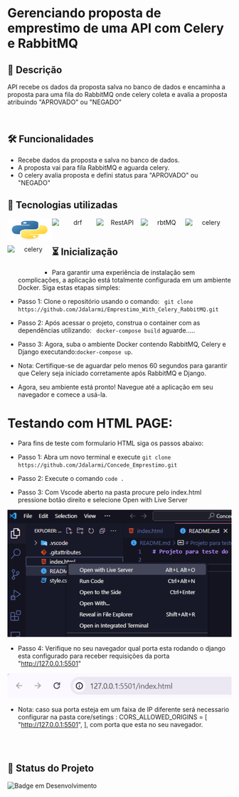 
# Gerenciando proposta de emprestimo de uma API com Celery e RabbitMQ

## 📖  Descrição

API recebe os dados da proposta salva no banco de dados e encaminha a proposta para uma fila do RabbitMQ onde celery coleta e avalia a proposta atribuindo "APROVADO" ou "NEGADO"

<br/>

## 🛠️ Funcionalidades

- Recebe dados da proposta e salva no banco de dados.
- A proposta vai para fila RabbitMQ e aguarda celery.
- O celery avalia proposta e defini status para "APROVADO" ou "NEGADO"



## 📡 Tecnologias utilizadas 
<div align="center"> 

<img align="left" alt="python" height="50" width="100" src="https://raw.githubusercontent.com/devicons/devicon/master/icons/python/python-original.svg">

<img align="left" alt="drf" height="60" width="100" src="https://img.shields.io/badge/DJANGO-REST-ff1709?style=for-the-badge&logo=django&logoColor=white&color=ff1709&labelColor=gray">

<img align="left" alt="RestAPI" height="60" width="100" src="https://user-images.githubusercontent.com/25181517/192107858-fe19f043-c502-4009-8c47-476fc89718ad.png">

<img align="left" alt="rbtMQ" height="60" width="100" src="https://img.shields.io/badge/RabbitMQ-FF6600.svg?style=for-the-badge&logo=RabbitMQ&logoColor=white">

<img align="left" alt="celery" height="60" width="100" src="https://img.shields.io/badge/Celery-37814A.svg?style=for-the-badge&logo=Celery&logoColor=white">

<img align="left" alt="celery" height="60" width="100" src="https://img.shields.io/badge/Docker-2496ED.svg?style=for-the-badge&logo=Docker&logoColor=white">

</div>


<br/>


## ⏳ Inicialização

- Para garantir uma experiência de instalação sem complicações, a aplicação está totalmente configurada em um ambiente Docker. Siga estas etapas simples:

- Passo 1: Clone o repositório usando o comando: ``` git clone https://github.com/Jdalarmi/Emprestimo_With_Celery_RabbitMQ.git```

- Passo 2: Após acessar o projeto, construa o container com as dependências utilizando: ``` docker-compose build``` aguarde.....

- Passo 3: Agora, suba o ambiente Docker contendo RabbitMQ, Celery e Django executando:```docker-compose up```.

- Nota: Certifique-se de aguardar pelo menos 60 segundos para garantir que Celery seja iniciado corretamente após RabbitMQ e Django.

- Agora, seu ambiente está pronto! Navegue até a aplicação em seu navegador e comece a usá-la.

# Testando com HTML PAGE:
- Para fins de teste com formulario HTML siga os passos abaixo:
- Passo 1: Abra um novo terminal e execute ```git clone https://github.com/Jdalarmi/Concede_Emprestimo.git```

- Passo 2: Execute o comando ```code .```

- Passo 3: Com Vscode aberto na pasta procure pelo index.html pressione botão direito e selecione Open with Live Server

![Alt text](ajuda.png)
- Passo 4: Verifique no seu navegador qual porta esta rodando o django esta configurado para receber requisições da porta "http://127.0.0.1:5501"

![Alt text](ajuda2.png)

- Nota: caso sua porta esteja em um faixa de IP diferente será necessario configurar na pasta core/setings : CORS_ALLOWED_ORIGINS = [
    "http://127.0.0.1:5501", 
], com porta que esta no seu navegador.

<br/>


<br/>

## 🔎 Status do Projeto

![Badge em Desenvolvimento](https://img.shields.io/badge/Status-Em%20Desenvolvimento-green)

<br/>


